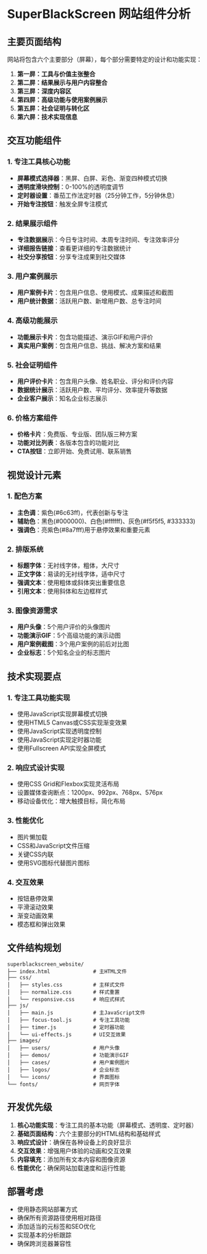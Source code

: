 # SuperBlackScreen 网站组件分析

## 主要页面结构
网站将包含六个主要部分（屏幕），每个部分需要特定的设计和功能实现：

1. **第一屏：工具与价值主张整合**
2. **第二屏：结果展示与用户内容整合**
3. **第三屏：深度内容区**
4. **第四屏：高级功能与使用案例展示**
5. **第五屏：社会证明与转化区**
6. **第六屏：技术实现信息**

## 交互功能组件

### 1. 专注工具核心功能
- **屏幕模式选择器**：黑屏、白屏、彩色、渐变四种模式切换
- **透明度滑块控制**：0-100%的透明度调节
- **定时器设置**：番茄工作法定时器（25分钟工作，5分钟休息）
- **开始专注按钮**：触发全屏专注模式

### 2. 结果展示组件
- **专注数据展示**：今日专注时间、本周专注时间、专注效率评分
- **详细报告链接**：查看更详细的专注数据统计
- **社交分享按钮**：分享专注成果到社交媒体

### 3. 用户案例展示
- **用户案例卡片**：包含用户信息、使用模式、成果描述和截图
- **用户统计数据**：活跃用户数、新增用户数、总专注时间

### 4. 高级功能展示
- **功能展示卡片**：包含功能描述、演示GIF和用户评价
- **真实用户案例**：包含用户信息、挑战、解决方案和结果

### 5. 社会证明组件
- **用户评价卡片**：包含用户头像、姓名职业、评分和评价内容
- **数据统计展示**：活跃用户数、平均评分、效率提升等数据
- **企业客户展示**：知名企业标志展示

### 6. 价格方案组件
- **价格卡片**：免费版、专业版、团队版三种方案
- **功能对比列表**：各版本包含的功能对比
- **CTA按钮**：立即开始、免费试用、联系销售

## 视觉设计元素

### 1. 配色方案
- **主色调**：紫色(#6c63ff)，代表创新与专注
- **辅助色**：黑色(#000000)、白色(#ffffff)、灰色(#f5f5f5, #333333)
- **强调色**：亮紫色(#8a7fff)用于悬停效果和重要元素

### 2. 排版系统
- **标题字体**：无衬线字体，粗体，大尺寸
- **正文字体**：易读的无衬线字体，适中尺寸
- **强调文本**：使用粗体或斜体突出重要信息
- **引用文本**：使用斜体和左边框样式

### 3. 图像资源需求
- **用户头像**：5个用户评价的头像图片
- **功能演示GIF**：5个高级功能的演示动图
- **用户案例截图**：3个用户案例的前后对比图
- **企业标志**：5个知名企业的标志图片

## 技术实现要点

### 1. 专注工具功能实现
- 使用JavaScript实现屏幕模式切换
- 使用HTML5 Canvas或CSS实现渐变效果
- 使用JavaScript实现透明度控制
- 使用JavaScript实现定时器功能
- 使用Fullscreen API实现全屏模式

### 2. 响应式设计实现
- 使用CSS Grid和Flexbox实现灵活布局
- 设置媒体查询断点：1200px、992px、768px、576px
- 移动设备优化：增大触摸目标，简化布局

### 3. 性能优化
- 图片懒加载
- CSS和JavaScript文件压缩
- 关键CSS内联
- 使用SVG图标代替图片图标

### 4. 交互效果
- 按钮悬停效果
- 平滑滚动效果
- 渐变动画效果
- 模态框和弹出效果

## 文件结构规划

```
superblackscreen_website/
├── index.html              # 主HTML文件
├── css/
│   ├── styles.css          # 主样式文件
│   ├── normalize.css       # 样式重置
│   └── responsive.css      # 响应式样式
├── js/
│   ├── main.js             # 主JavaScript文件
│   ├── focus-tool.js       # 专注工具功能
│   ├── timer.js            # 定时器功能
│   └── ui-effects.js       # UI交互效果
├── images/
│   ├── users/              # 用户头像
│   ├── demos/              # 功能演示GIF
│   ├── cases/              # 用户案例图片
│   ├── logos/              # 企业标志
│   └── icons/              # 界面图标
└── fonts/                  # 网页字体
```

## 开发优先级

1. **核心功能实现**：专注工具的基本功能（屏幕模式、透明度、定时器）
2. **基础页面结构**：六个主要部分的HTML结构和基础样式
3. **响应式设计**：确保在各种设备上的良好显示
4. **交互效果**：增强用户体验的动画和交互效果
5. **内容填充**：添加所有文本内容和图像资源
6. **性能优化**：确保网站加载速度和运行性能

## 部署考虑

- 使用静态网站部署方式
- 确保所有资源路径使用相对路径
- 添加适当的元标签和SEO优化
- 实现基本的分析跟踪
- 确保跨浏览器兼容性

